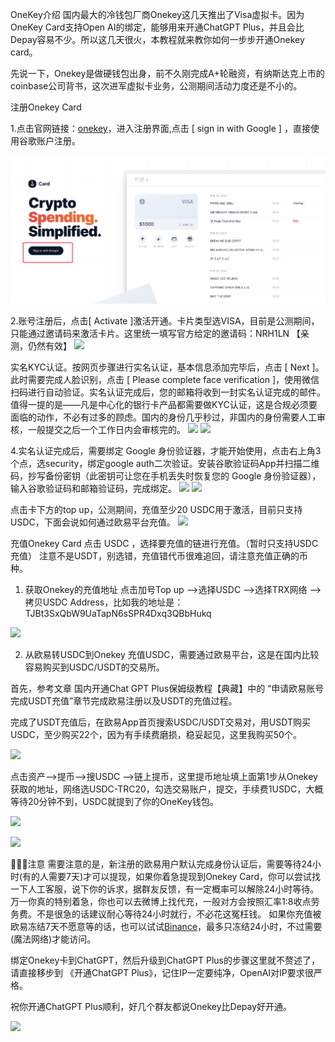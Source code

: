 OneKey介绍
国内最大的冷钱包厂商Onekey这几天推出了Visa虚拟卡。因为OneKey Card支持Open AI的绑定，能够用来开通ChatGPT Plus，并且会比Depay容易不少。所以这几天很火，本教程就来教你如何一步步开通Onekey card。

先说一下，Onekey是做硬钱包出身，前不久刚完成A+轮融资，有纳斯达克上市的coinbase公司背书，这次进军虚拟卡业务，公测期间活动力度还是不小的。

注册Onekey Card

1.点击官网链接：[onekey](https://card.onekey.so/?i=NRH1LN)，进入注册界面,点击 [ sign in with Google ] ，直接使用谷歌账户注册。

![](https://github.com/ChangeYu0229/ChatGPT-Plus-NewGuide/blob/main/pic/WechatIMG119.png)

2.账号注册后，点击[ Activate ]激活开通。卡片类型选VISA，目前是公测期间，只能通过邀请码来激活卡片。这里统一填写官方给定的邀请码：NRH1LN 【亲测，仍然有效】
![](https://p1-juejin.byteimg.com/tos-cn-i-k3u1fbpfcp/297f8a5c46754595b7224c4afe751186~tplv-k3u1fbpfcp-zoom-in-crop-mark:1512:0:0:0.awebp?)


实名KYC认证。按网页步骤进行实名认证，基本信息添加完毕后，点击 [ Next ]。此时需要完成人脸识别，点击 [ Please complete face verification ]，使用微信扫码进行自动验证。实名认证完成后，您的邮箱将收到一封实名认证完成的邮件。值得一提的是——凡是中心化的银行卡产品都需要做KYC认证，这是合规必须要面临的动作，不必有过多的顾虑。国内的身份几乎秒过，非国内的身份需要人工审核，一般提交之后一个工作日内会审核完的。
![](https://p6-juejin.byteimg.com/tos-cn-i-k3u1fbpfcp/dccbe7c3a1094d4798d5a51e909a5127~tplv-k3u1fbpfcp-zoom-in-crop-mark:1512:0:0:0.awebp?)
![](https://p6-juejin.byteimg.com/tos-cn-i-k3u1fbpfcp/36c8a5b2c8d546f3af0a8a626b64451f~tplv-k3u1fbpfcp-zoom-in-crop-mark:1512:0:0:0.awebp?)

4.实名认证完成后，需要绑定 Google 身份验证器，才能开始使用，点击右上角3个点，选security，绑定google auth二次验证。安装谷歌验证码App并扫描二维码，抄写备份密钥（此密钥可让您在手机丢失时恢复您的 Google 身份验证器），输入谷歌验证码和邮箱验证码，完成绑定。
![](https://p6-juejin.byteimg.com/tos-cn-i-k3u1fbpfcp/417aa83f5bc44145ac1486e07d01ad49~tplv-k3u1fbpfcp-zoom-in-crop-mark:1512:0:0:0.awebp?)
![](https://p9-juejin.byteimg.com/tos-cn-i-k3u1fbpfcp/db975b94190948429096f9d23000e2f6~tplv-k3u1fbpfcp-zoom-in-crop-mark:1512:0:0:0.awebp?)

点击卡下方的top up，公测期间，充值至少20 USDC用于激活，目前只支持USDC，下面会说如何通过欧易平台充值。
![](https://p3-juejin.byteimg.com/tos-cn-i-k3u1fbpfcp/2ed1d42aa5c445d1a3d0079574cdc19e~tplv-k3u1fbpfcp-zoom-in-crop-mark:1512:0:0:0.awebp?)

充值Onekey Card
点击 USDC ，选择要充值的链进行充值。（暂时只支持USDC充值） 注意不是USDT，别选错，充值错代币很难追回，请注意充值正确的币种。

1. 获取Onekey的充值地址
点击加号Top up -->选择USDC -->选择TRX网络 -->拷贝USDC Address，比如我的地址是：TJBt3SxQbW9UaTapN6sSPR4Dxq3QBbHukq

![](https://p9-juejin.byteimg.com/tos-cn-i-k3u1fbpfcp/076141d1a2c34dd498f902b2ad4fff6f~tplv-k3u1fbpfcp-zoom-in-crop-mark:1512:0:0:0.awebp?)

2. 从欧易转USDC到Onekey
充值USDC，需要通过欧易平台，这是在国内比较容易购买到USDC/USDT的交易所。

首先，参考文章 国内开通Chat GPT Plus保姆级教程【典藏】中的 “申请欧易账号完成USDT充值”章节完成欧易注册以及USDT的充值过程。

完成了USDT充值后，在欧易App首页搜索USDC/USDT交易对，用USDT购买USDC，至少购买22个，因为有手续费磨损，稳妥起见，这里我购买50个。

![](https://p6-juejin.byteimg.com/tos-cn-i-k3u1fbpfcp/341a7973f860405da660828cd613e910~tplv-k3u1fbpfcp-zoom-in-crop-mark:1512:0:0:0.awebp?)

点击资产-->提币-->搜USDC -->链上提币，这里提币地址填上面第1步从Onekey获取的地址，网络选USDC-TRC20，勾选交易账户，提交，手续费1USDC，大概等待20分钟不到，USDC就提到了你的OneKey钱包。

![](https://p3-juejin.byteimg.com/tos-cn-i-k3u1fbpfcp/36fbe14fd1c54984a97c7551aca60a8b~tplv-k3u1fbpfcp-zoom-in-crop-mark:1512:0:0:0.awebp?)

![](https://p3-juejin.byteimg.com/tos-cn-i-k3u1fbpfcp/693a3fe130aa42c5b3aafd7ce40e1f07~tplv-k3u1fbpfcp-zoom-in-crop-mark:1512:0:0:0.awebp?)

📢📢📢注意
需要注意的是，新注册的欧易用户默认完成身份认证后，需要等待24小时(有的人需要7天)才可以提现，如果你着急提现到Onekey Card，你可以尝试找一下人工客服，说下你的诉求，据群友反馈，有一定概率可以解除24小时等待。万一你真的特别着急，你也可以去微博上找代充，一般对方会按照汇率1:8收点劳务费。不是很急的话建议耐心等待24小时就行，不必花这冤枉钱。
如果你充值被欧易冻结7天不愿意等的话，也可以试试[Binance](https://accounts.binance.com/zh-CN/register?ref=NPDX0O15)，最多只冻结24小时，不过需要(魔法网络)才能访问。

绑定Onekey卡到ChatGPT，然后升级到ChatGPT Plus的步骤这里就不赘述了，请直接移步到 《开通ChatGPT Plus》，记住IP一定要纯净，OpenAI对IP要求很严格。

祝你开通ChatGPT Plus顺利，好几个群友都说Onekey比Depay好开通。

![](https://p1-juejin.byteimg.com/tos-cn-i-k3u1fbpfcp/3f3ce45acaa340e7827c170a3cc9a114~tplv-k3u1fbpfcp-zoom-in-crop-mark:1512:0:0:0.awebp?)